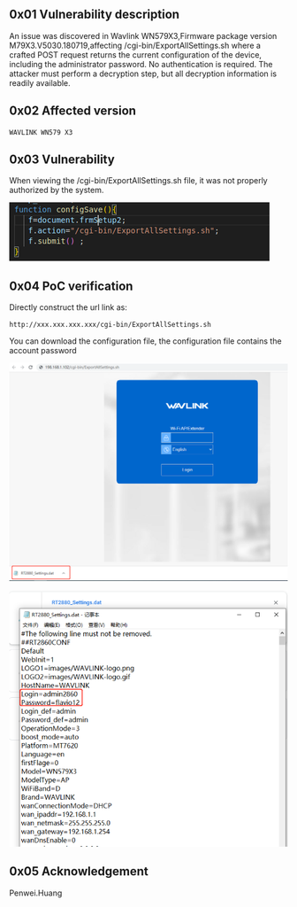 ## 0x01 Vulnerability description

An issue was discovered in Wavlink WN579X3,Firmware package version M79X3.V5030.180719,affecting /cgi-bin/ExportAllSettings.sh where a crafted POST request returns the current configuration of the device, including the administrator password. No authentication is required. The attacker must perform a decryption step, but all decryption information is readily available.

## 0x02 Affected version

```
WAVLINK WN579 X3
```

## 0x03 Vulnerability

When viewing the /cgi-bin/ExportAllSettings.sh file, it was not properly authorized by the system.

![image-20220525112819333](https://github.com/pghuanghui/CVE_Request/raw/main/WAVLINK%20WN579%20X3__Sensitive%20information%20leakage.assets/image-20220525112819333.png)

## 0x04 PoC verification

Directly construct the url link as:

```
http://xxx.xxx.xxx.xxx/cgi-bin/ExportAllSettings.sh
```

You can download the configuration file, the configuration file contains the account password

![image-20220525113706509](https://github.com/pghuanghui/CVE_Request/raw/main/WAVLINK%20WN579%20X3__Sensitive%20information%20leakage.assets/image-20220525113706509.png)

![image-20220525113735199](https://github.com/pghuanghui/CVE_Request/raw/main/WAVLINK%20WN579%20X3__Sensitive%20information%20leakage.assets/image-20220525113735199.png)

## 0x05 Acknowledgement

Penwei.Huang